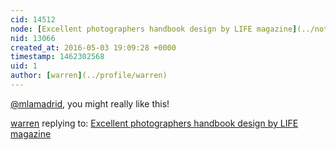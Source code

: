 ```yaml
---
cid: 14512
node: [Excellent photographers handbook design by LIFE magazine](../notes/warren/05-03-2016/excellent-photographers-handbook-design-by-life-magazine)
nid: 13066
created_at: 2016-05-03 19:09:28 +0000
timestamp: 1462302568
uid: 1
author: [warren](../profile/warren)
---
```


[@mlamadrid](/profile/mlamadrid), you might really like this!

[warren](../profile/warren) replying to: [Excellent photographers handbook design by LIFE magazine](../notes/warren/05-03-2016/excellent-photographers-handbook-design-by-life-magazine)

